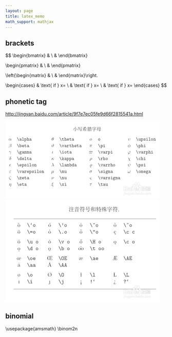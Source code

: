 ```yaml
---
layout: page
title: latex_memo
math_support: mathjax
---
```



## brackets

$$
\begin{bmatrix}
 & \\ 
 & 
\end{bmatrix}

\begin{pmatrix}
 & \\ 
 & 
\end{pmatrix}

\left\{\begin{matrix}
 & \\ 
 & 
\end{matrix}\right.

\begin{cases}
 & \text{ if } x= \\ 
 & \text{ if } x= \\ 
 & \text{ if } x= 
\end{cases}
$$

## phonetic tag
http://jingyan.baidu.com/article/9f7e7ec05fe9d66f2815541a.html

<div><img class="transparent" alt="http://c.hiphotos.baidu.com/exp/w=480/sign=d843b056b37eca80120538efa1229712/cf1b9d16fdfaaf51998c97ca8f5494eef01f7a53.jpg" src="resources/074083C076F84068A59D545744C10AAD.png"><div><img class="transparent" alt="http://h.hiphotos.baidu.com/exp/w=480/sign=c3aaa44f1ad8bc3ec60807c2b28ba6c8/d31b0ef41bd5ad6e72ef759f82cb39dbb6fd3cb4.jpg" src="resources/B6D33B5B38935DAEEE464232B72F4CC1.png"><br></div></div>

## binomial

\usepackage{amsmath}
\binom2n





